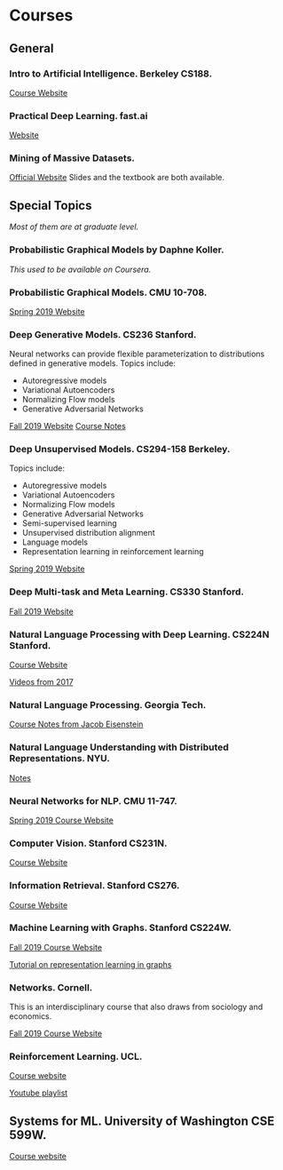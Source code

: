# Courses

## General
### Intro to Artificial Intelligence. Berkeley CS188.
[Course Website](https://inst.eecs.berkeley.edu/~cs188/fa18/index.html)
### Practical Deep Learning. fast.ai

[Website](https://course.fast.ai/)

### Mining of Massive Datasets. 
[Official Website](http://www.mmds.org/) 
Slides and the textbook are both available.
## Special Topics 
*Most of them are at graduate level.* 

### Probabilistic Graphical Models by Daphne Koller.
*This used to be available on Coursera.* 

### Probabilistic Graphical Models. CMU 10-708.
[Spring 2019 Website](https://sailinglab.github.io/pgm-spring-2019/)

### Deep Generative Models. CS236 Stanford.
Neural networks can provide flexible parameterization to distributions defined in generative models.
Topics include:
- Autoregressive models 
- Variational Autoencoders
- Normalizing Flow models 
- Generative Adversarial Networks


[Fall 2019 Website](https://deepgenerativemodels.github.io/)
[Course Notes](https://deepgenerativemodels.github.io/notes/index.html)

### Deep Unsupervised Models. CS294-158 Berkeley.
Topics include:
- Autoregressive models 
- Variational Autoencoders
- Normalizing Flow models 
- Generative Adversarial Networks
- Semi-supervised learning 
- Unsupervised distribution alignment 
- Language models 
- Representation learning in reinforcement learning 

[Spring 2019 Website](https://sites.google.com/view/berkeley-cs294-158-sp19/home)

### Deep Multi-task and Meta Learning. CS330 Stanford.

[Fall 2019 Website](http://web.stanford.edu/class/cs330/)

### Natural Language Processing with Deep Learning. CS224N Stanford.
[Course Website](https://web.stanford.edu/class/cs224n/)

[Videos from 2017](https://www.youtube.com/playlist?list=PL3FW7Lu3i5Jsnh1rnUwq_TcylNr7EkRe6)
### Natural Language Processing. Georgia Tech.
[Course Notes from Jacob Eisenstein](https://github.com/jacobeisenstein/gt-nlp-class/tree/master/notes)

### Natural Language Understanding with Distributed Representations. NYU.
[Notes](https://github.com/nyu-dl/NLP_DL_Lecture_Note/blob/master/lecture_note.pdf)

### Neural Networks for NLP. CMU 11-747.
[Spring 2019 Course Website](http://www.phontron.com/class/nn4nlp2019/schedule.html) 

### Computer Vision. Stanford CS231N.
[Course Website](http://vision.stanford.edu/teaching/cs231n/2019/)

### Information Retrieval. Stanford CS276.
[Course Website](https://web.stanford.edu/class/cs276/)

### Machine Learning with Graphs. Stanford CS224W.
[Fall 2019 Course Website](https://web.stanford.edu/class/cs224w/)

[Tutorial on representation learning in graphs](http://snap.stanford.edu/proj/embeddings-www/)

### Networks. Cornell.
This is an interdisciplinary course that also draws from sociology and economics.

[Fall 2019 Course Website](https://courses.cit.cornell.edu/info2040_2019fa/)

### Reinforcement Learning. UCL. 
[Course website](http://www0.cs.ucl.ac.uk/staff/d.silver/web/Teaching.html)

[Youtube playlist](https://www.youtube.com/watch?v=2pWv7GOvuf0&list=PLqYmG7hTraZDM-OYHWgPebj2MfCFzFObQ)

## Systems for ML. University of Washington CSE 599W.
[Course website](https://dlsys.cs.washington.edu/)